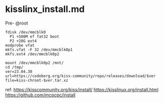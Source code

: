 # kisslinx_install.md

Pre-
@root
```
fdisk /dev/mmcblk0
  P1 +500M ef fat32 boot
  P2 +20G ext4
modprobe vfat
mkfs.vfat -F 32 /dev/mmcblk0p1
mkfs.ext4 /dev/mmcblk0p2

mount /dev/mmcblk0p2 /mnt/
cd /tmp/
ver=23.04.30
url=https://codeberg.org/kiss-community/repo/releases/download/$ver
file=kiss-chroot-$ver.tar.xz
```




ref:
https://kisscommunity.org/kiss/install/
https://kisslinux.org/install.html
https://github.com/mcpcpc/install
